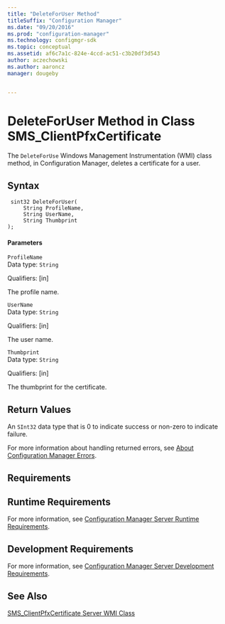```yaml
---
title: "DeleteForUser Method"
titleSuffix: "Configuration Manager"
ms.date: "09/20/2016"
ms.prod: "configuration-manager"
ms.technology: configmgr-sdk
ms.topic: conceptual
ms.assetid: af6c7a1c-824e-4ccd-ac51-c3b20df3d543
author: aczechowski
ms.author: aaroncz
manager: dougeby


---
```

# DeleteForUser Method in Class SMS_ClientPfxCertificate
The `DeleteForUse` Windows Management Instrumentation (WMI) class method, in Configuration Manager, deletes a certificate for a user.  

## Syntax  

```  
 sint32 DeleteForUser(  
     String ProfileName,  
     String UserName,  
     String Thumbprint  
);  

```  

#### Parameters  
 `ProfileName`  
 Data type: `String`  

 Qualifiers: [in]  

 The profile name.  

 `UserName`  
 Data type: `String`  

 Qualifiers: [in]  

 The user name.  

 `Thumbprint`  
 Data type: `String`  

 Qualifiers: [in]  

 The thumbprint for the certificate.  

## Return Values  
 An `SInt32` data type that is 0 to indicate success or non-zero to indicate failure.  

 For more information about handling returned errors, see [About Configuration Manager Errors](../../../../../develop/core/understand/about-configuration-manager-errors.md).  

## Requirements  

## Runtime Requirements  
 For more information, see [Configuration Manager Server Runtime Requirements](../../../../../develop/core/reqs/server-runtime-requirements.md).  

## Development Requirements  
 For more information, see [Configuration Manager Server Development Requirements](../../../../../develop/core/reqs/server-development-requirements.md).  

## See Also  
 [SMS_ClientPfxCertificate Server WMI Class](../../../../../develop/reference/core/clients/deploy/sms_clientpfxcertificate-server-wmi-class.md)   
